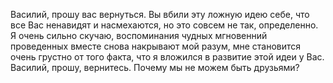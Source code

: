 Василий, прошу вас вернуться. Вы вбили эту ложную идею себе, что все Вас ненавидят и насмехаются, но это совсем не так, определенно. Я очень сильно скучаю, воспоминания чудных мгновенний проведенных вместе снова накрывают мой разум, мне становится очень грустно от того факта, что я вложился в развитие этой идеи у Вас. Василий, прошу, вернитесь. Почему мы не можем быть друзьями?
